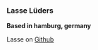 ### **Lasse Lüders**

**Based in hamburg, germany**

Lasse on [Github](https://github.com/ziggydizac)
